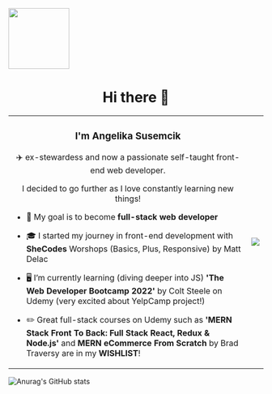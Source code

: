 <a href="https://angelika-susemcik.netlify.app/"><img src = "https://user-images.githubusercontent.com/67637075/192368135-7765b52e-9369-4a9d-9783-14ccb87d79a0.png" width="120"></a>


<h1 align="center">Hi there 👋</h1>
<table>
  <tr>
    <td><h3 align="center">I'm Angelika Susemcik</h3>
      <p align="center">✈️ ex-stewardess and now a passionate self-taught front-end web developer.</p>
      <p align="center">I decided to go further as I love constantly learning new things! </p>
     
- 💪 My goal is to become **full-stack web developer** 

- 🎓 I started my journey in front-end development with **SheCodes** Worshops (Basics, Plus, Responsive) by Matt Delac

- 🖥️ I’m currently learning (diving deeper into JS) **'The Web Developer Bootcamp 2022'** by Colt Steele on Udemy (very excited about YelpCamp project!)

- ✏️ Great full-stack courses on Udemy such as **'MERN Stack Front To Back: Full Stack React, Redux & Node.js'** and **MERN eCommerce From Scratch** by Brad Traversy are in my **WISHLIST**!</td>
    <td><img src="https://user-images.githubusercontent.com/67637075/192196267-62397a27-1938-4359-a92d-55deb69eea24.gif"></td>
  </tr>
 </table>

![Anurag's GitHub stats](https://github-readme-stats.vercel.app/api?username=AnzhelikaTy&hide=contribs,prs&&show_icons=true&theme=buefy)
